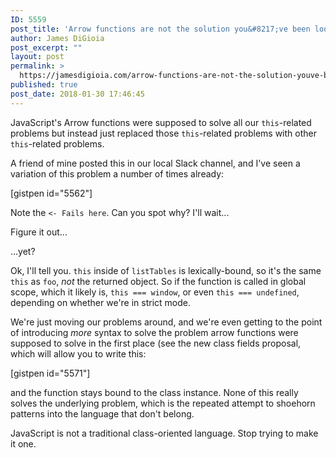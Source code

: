 ```yaml
---
ID: 5559
post_title: 'Arrow functions are not the solution you&#8217;ve been looking for'
author: James DiGioia
post_excerpt: ""
layout: post
permalink: >
  https://jamesdigioia.com/arrow-functions-are-not-the-solution-youve-been-looking-for/
published: true
post_date: 2018-01-30 17:46:45
---
```

JavaScript's Arrow functions were supposed to solve all our `this`-related problems but instead just replaced those `this`-related problems with other `this`-related problems.

A friend of mine posted this in our local Slack channel, and I've seen a variation of this problem a number of times already:

[gistpen id="5562"]

Note the `<- Fails here`. Can you spot why? I'll wait...

Figure it out...

...yet?

Ok, I'll tell you. `this` inside of `listTables` is lexically-bound, so it's the same `this` as `foo`, _not_ the returned object. So if the function is called in global scope, which it likely is, `this === window`, or even `this === undefined`, depending on whether we're in strict mode.

We're just moving our problems around, and we're even getting to the point of introducing _more_ syntax to solve the problem arrow functions were supposed to solve in the first place (see the new class fields proposal, which will allow you to write this:

[gistpen id="5571"]

and the function stays bound to the class instance. None of this really solves the underlying problem, which is the repeated attempt to shoehorn patterns into the language that don't belong.

JavaScript is not a traditional class-oriented language. Stop trying to make it one.